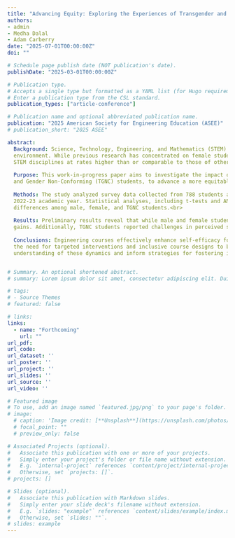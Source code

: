 ```yaml
---
title: "Advancing Equity: Exploring the Experiences of Transgender and Gender Non-Conforming Students in a Pre-College Engineering Course (WIP)"
authors:
- admin
- Medha Dalal
- Adam Carberry
date: "2025-07-01T00:00:00Z"
doi: ""

# Schedule page publish date (NOT publication's date).
publishDate: "2025-03-01T00:00:00Z"

# Publication type.
# Accepts a single type but formatted as a YAML list (for Hugo requirements).
# Enter a publication type from the CSL standard.
publication_types: ["article-conference"]

# Publication name and optional abbreviated publication name.
publication: "2025 American Society for Engineering Education (ASEE)"
# publication_short: "2025 ASEE"

abstract: 
  Background: Science, Technology, Engineering, and Mathematics (STEM) fields have increasingly highlighted the need to support minority groups to foster a more diverse and equitable   
  environment. While previous research has concentrated on female students in engineering, studies focusing on TGNC students are limited. Evidence indicates that TGNC students leave 
  STEM disciplines at rates higher than or comparable to those of other marginalized groups.<br>
  
  Purpose: This work-in-progress paper aims to investigate the impact of pre-college engineering courses on the self-efficacy of high school students, with a focus on Transgender 
  and Gender Non-Conforming (TGNC) students, to advance a more equitable engineering education environment. <br>
  
  Methods: The study analyzed survey data collected from 788 students across 33 schools in 20 U.S. states and regions who participated in [Project Name REDACTED] courses in the 
  2022-23 academic year. Statistical analyses, including t-tests and ANOVA, were conducted to compare pre- and post- survey data, assess changes in self-efficacy and identify 
  differences among male, female, and TGNC students.<br>
  
  Results: Preliminary results reveal that while male and female students exhibited significant increases in self-efficacy after the course, TGNC students did not show similar 
  gains. Additionally, TGNC students reported challenges in perceived support and barriers to pursue an engineering degree compared to male students.<br>
  
  Conclusions: Engineering courses effectively enhance self-efficacy for male and female students but provide less pronounced benefits for TGNC students. These findings underscore 
  the need for targeted interventions and inclusive course designs to better support TGNC students. Future research will aggregate multi-year data to provide a more comprehensive 
  understanding of these dynamics and inform strategies for fostering inclusivity in engineering education.


# Summary. An optional shortened abstract.
# summary: Lorem ipsum dolor sit amet, consectetur adipiscing elit. Duis posuere tellus ac convallis placerat. Proin tincidunt magna sed ex sollicitudin condimentum.

# tags:
# - Source Themes
# featured: false

# links:
links:
  - name: "Forthcoming"
    url: ""
url_pdf: 
url_code: 
url_dataset: ''
url_poster: ''
url_project: ''
url_slides: ''
url_source: ''
url_video: ''

# Featured image
# To use, add an image named `featured.jpg/png` to your page's folder. 
# image:
  # caption: 'Image credit: [**Unsplash**](https://unsplash.com/photos/jdD8gXaTZsc)'
  # focal_point: ""
  # preview_only: false

# Associated Projects (optional).
#   Associate this publication with one or more of your projects.
#   Simply enter your project's folder or file name without extension.
#   E.g. `internal-project` references `content/project/internal-project/index.md`.
#   Otherwise, set `projects: []`.
# projects: []

# Slides (optional).
#   Associate this publication with Markdown slides.
#   Simply enter your slide deck's filename without extension.
#   E.g. `slides: "example"` references `content/slides/example/index.md`.
#   Otherwise, set `slides: ""`.
# slides: example
---
```

